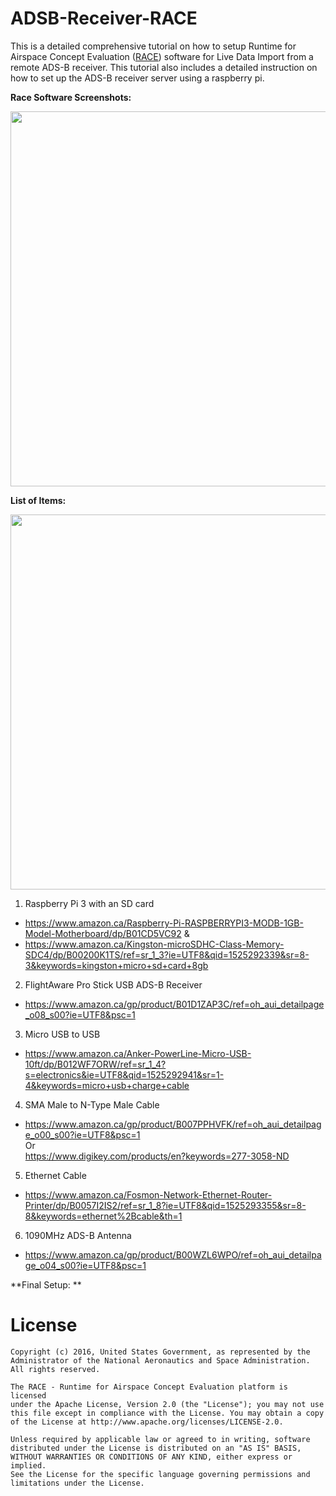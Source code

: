 # ADSB-Receiver-RACE

This is a detailed comprehensive tutorial on how to setup Runtime for Airspace Concept Evaluation ([RACE](http://nasarace.github.io/race/)) software for Live Data Import from a remote ADS-B receiver. This tutorial also includes a detailed instruction on how to set up the ADS-B receiver server using a raspberry pi.  

**Race Software Screenshots:**  


<img src="https://user-images.githubusercontent.com/19510655/39539052-af02f80c-4e0c-11e8-80a3-5cb6f481da84.png" width="600">
<br />

**List of Items:**  

<img src="https://user-images.githubusercontent.com/19510655/39546062-1cb914b2-4e21-11e8-8d59-09994cb5b10e.jpg" width="600">  

1. Raspberry Pi 3 with an SD card  
* https://www.amazon.ca/Raspberry-Pi-RASPBERRYPI3-MODB-1GB-Model-Motherboard/dp/B01CD5VC92 &  
* https://www.amazon.ca/Kingston-microSDHC-Class-Memory-SDC4/dp/B00200K1TS/ref=sr_1_3?ie=UTF8&qid=1525292339&sr=8-3&keywords=kingston+micro+sd+card+8gb    
2. FlightAware Pro Stick USB ADS-B Receiver
* https://www.amazon.ca/gp/product/B01D1ZAP3C/ref=oh_aui_detailpage_o08_s00?ie=UTF8&psc=1  

3. Micro USB to USB  
* https://www.amazon.ca/Anker-PowerLine-Micro-USB-10ft/dp/B012WF7ORW/ref=sr_1_4?s=electronics&ie=UTF8&qid=1525292941&sr=1-4&keywords=micro+usb+charge+cable  

4. SMA Male to N-Type Male Cable  
* https://www.amazon.ca/gp/product/B007PPHVFK/ref=oh_aui_detailpage_o00_s00?ie=UTF8&psc=1  
Or  
https://www.digikey.com/products/en?keywords=277-3058-ND  

5. Ethernet Cable
* https://www.amazon.ca/Fosmon-Network-Ethernet-Router-Printer/dp/B0057I2IS2/ref=sr_1_8?ie=UTF8&qid=1525293355&sr=8-8&keywords=ethernet%2Bcable&th=1  

6. 1090MHz ADS-B Antenna  
* https://www.amazon.ca/gp/product/B00WZL6WPO/ref=oh_aui_detailpage_o04_s00?ie=UTF8&psc=1  

**Final Setup: **  




# License

    Copyright (c) 2016, United States Government, as represented by the
    Administrator of the National Aeronautics and Space Administration.
    All rights reserved.

    The RACE - Runtime for Airspace Concept Evaluation platform is licensed
    under the Apache License, Version 2.0 (the "License"); you may not use
    this file except in compliance with the License. You may obtain a copy
    of the License at http://www.apache.org/licenses/LICENSE-2.0.

    Unless required by applicable law or agreed to in writing, software
    distributed under the License is distributed on an "AS IS" BASIS,
    WITHOUT WARRANTIES OR CONDITIONS OF ANY KIND, either express or implied.
    See the License for the specific language governing permissions and
    limitations under the License.
